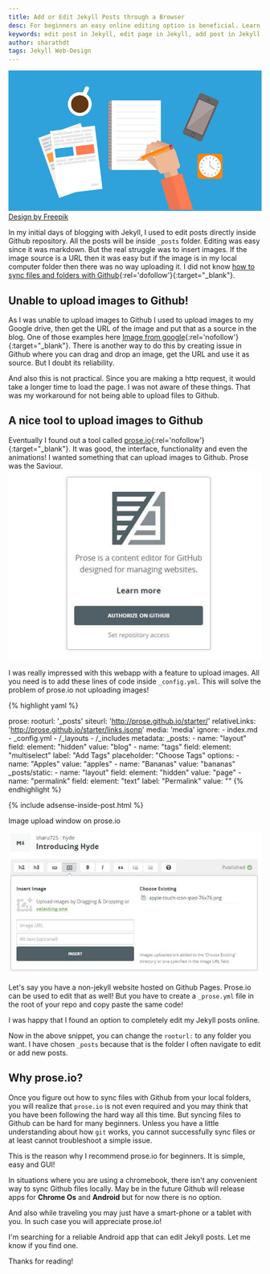 ```yaml
---
title: Add or Edit Jekyll Posts through a Browser
desc: For beginners an easy online editing option is beneficial. Learn how to add posts, edit posts and other Jekyll files online through prose.io in this tutorial. Also find out how to upload images using prose.io! This can be really helpful when you are out on trip and have an urge to write a Jekyll post.
keywords: edit post in Jekyll, edit page in Jekyll, add post in Jekyll
author: sharathdt
tags: Jekyll Web-Design
---
```


<img alt="Creating pages in Jekyll" title="Make a new html page in Jekyll" itemprop="thumbnailUrl" src="/images/how-to-edit-add-posts-in-jekyll.jpg">
<a rel="nofollow" target="_blank" href="http://www.freepik.com/free-vector/office-banners_800177.htm">Design by Freepik</a>

In my initial days of blogging with Jekyll, I used to edit posts directly inside Github repository. All the posts will be inside ```_posts``` folder. Editing was easy since it was markdown. But the real struggle was to insert images. If the image source is a URL then it was easy but if the image is in my local computer folder then there was no way uploading it. I did not know [how to sync files and folders with Github](http://blog.webjeda.com/how-to-sync-files-folders-with-github){:rel='dofollow'}{:target="_blank"}.

## Unable to upload images to Github!
As I was unable to upload images to Github I used to upload images to my Google drive, then get the URL of the image and put that as a source in the blog. One of those examples here
[Image from google](https://lh3.googleusercontent.com/-j3S-KX7DwQ0/VDi4p2xTzVI/AAAAAAAAAGo/_PP4-udRS4c/s550-no/moto-hint-story-pairit-us.jpg){:rel='nofollow'}{:target="_blank"}.
There is another way to do this by creating issue in Github where you can drag and drop an image, get the URL and use it as source. But I doubt its reliability.

And also this is not practical. Since you are making a http request, it would take a longer time to load the page. I was not aware of these things. That was my workaround for not being able to upload files to Github.


## A nice tool to upload images to Github
Eventually I found out a tool called [prose.io](http://prose.io){:rel='nofollow'}{:target="_blank"}. It was good, the interface, functionality and even the animations! I wanted something that can upload images to Github. Prose was the Saviour.
![Prose.io jekyll editor screenshot](/images/how-to-use-prose-io-with-jekyll.jpg)

I was really impressed with this webapp with a feature to upload images. All you need is to add these lines of code inside ```_config.yml```. This will solve the problem of prose.io not uploading images!

{% highlight yaml %}

prose:
  rooturl: '_posts'
  siteurl: 'http://prose.github.io/starter/'
  relativeLinks: 'http://prose.github.io/starter/links.jsonp'
  media: 'media'
  ignore:
    - index.md
    - _config.yml
    - /_layouts
    - /_includes
  metadata:
    _posts:
      - name: "layout"
        field:
          element: "hidden"
          value: "blog"
      - name: "tags"
        field:
          element: "multiselect"
          label: "Add Tags"
          placeholder: "Choose Tags"
          options:
            - name: "Apples"
              value: "apples"
            - name: "Bananas"
              value: "bananas"
    _posts/static:
      - name: "layout"
        field:
          element: "hidden"
          value: "page"
      - name: "permalink"
        field:
          element: "text"
          label: "Permalink"
          value: ""
{% endhighlight %}

{% include adsense-inside-post.html %}

Image upload window on prose.io

![Upload images to github using prose](/images/upload-image-to-github-using-prose.jpg)

Let's say you have a non-jekyll website hosted on Github Pages. Prose.io can be used to edit that as well! But you have to create a ```_prose.yml``` file in the root of your repo and copy paste the same code!

I was happy that I found an option to completely edit my Jekyll posts online. 

Now in the above snippet, you can change the ```rooturl:``` to any folder you want. I have chosen ```_posts``` because that is the folder I often navigate to edit or add new posts.

## Why prose.io?
Once you figure out how to sync files with Github from your local folders, you will realize that ```prose.io``` is not even required and you may think that you have been following the hard way all this time. But syncing files to Github can be hard for many beginners. Unless you have a little understanding about how ```git``` works, you cannot successfully sync files or at least cannot troubleshoot a simple issue.

This is the reason why I recommend prose.io for beginners. It is simple, easy and GUI!

In situations where you are using a chromebook, there isn't any convenient way to sync Github files locally. May be in the future Github will release apps for **Chrome Os** and **Android** but for now there is no option. 

And also while traveling you may just have a smart-phone or a tablet with you. In such case you will appreciate prose.io!

I'm searching for a reliable Android app that can edit Jekyll posts. Let me know if you find one.

Thanks for reading!